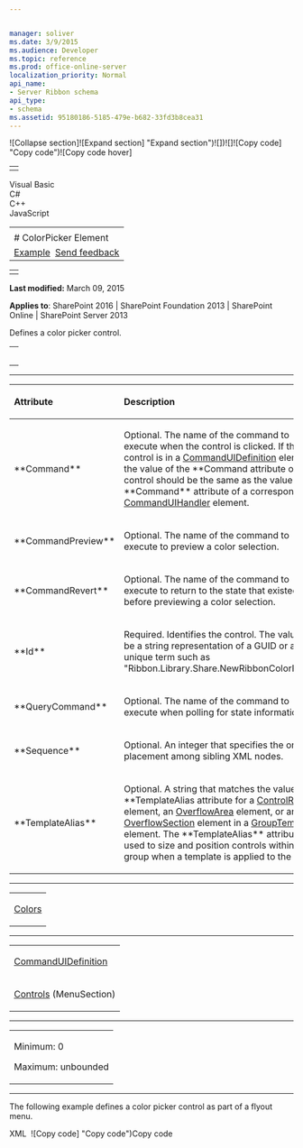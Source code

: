 ```yaml
---


manager: soliver
ms.date: 3/9/2015
ms.audience: Developer
ms.topic: reference
ms.prod: office-online-server
localization_priority: Normal
api_name:
- Server Ribbon schema
api_type:
- schema
ms.assetid: 95180186-5185-479e-b682-33fd3b8cea31
---
```


![Collapse
section]![Expand
section] "Expand section")![]()![])![]![]()![Copy
code] "Copy code")![Copy code
hover]
<table>
<tbody>
<tr class="odd">
<td align="left"></td>
</tr>
</tbody>
</table>

Visual Basic  
C\#  
C++  
JavaScript  

<table>
<tbody>
<tr class="odd">
<td align="left"><span id="runningHeaderText"></span></td>
</tr>
<tr class="even">
<td align="left"># ColorPicker Element</td>
</tr>
<tr class="odd">
<td align="left"><a href="#exampleToggle">Example</a>  <span id="headfeedbackarea" class="feedbackhead"><a href="javascript:SubmitFeedback(&#39;docthis@Microsoft.com&#39;,&#39;&#39;,&#39;&#39;,&#39;&#39;,&#39;1.0.18082.1225&#39;,&#39;%0\dThank%20you%20for%20your%20feedback.%20The%20developer%20writing%20teams%20use%20your%20feedback%20to%20improve%20documentation.%20While%20we%20are%20reviewing%20your%20feedback,%20we%20may%20send%20you%20e-mail%20to%20ask%20for%20clarification%20or%20feedback%20on%20a%20solution.%20We%20do%20not%20use%20your%20e-mail%20address%20for%20any%20other%20purpose%20and%20we%20delete%20it%20after%20we%20finish%20our%20review.%0\AFor%20further%20information%20about%20the%20privacy%20policies%20of%20Microsoft,%20please%20see%20http://privacy.microsoft.com/en-us/default.aspx.%0\A%0\d&#39;,&#39;Customer%20feedback&#39;);">Send feedback</a></span></td>
</tr>
</tbody>
</table>

<table>
<colgroup>
<col width="100%" />
</colgroup>
<tbody>
<tr class="odd">
<td align="left"></td>
</tr>
</tbody>
</table>

**Last modified:** March 09, 2015

**Applies to**: SharePoint 2016 | SharePoint Foundation 2013 |
SharePoint Online | SharePoint Server 2013

Defines a color picker control.

<span codelanguage="other"></span>
<table>
<colgroup>
<col width="100%" />
</colgroup>
<tbody>
<tr class="odd">
<td align="left"><pre><code><ColorPicker
     Command="Text"
     CommandPreview="Text"
     CommandRevert="Text"
     Id="Text"
     QueryCommand="Text"
     Sequence="Integer"
     TemplateAlias="Text"
/></code></pre></td>
</tr>
</tbody>
</table>


-----------------------------------------------------------------------------------------------------------------------------------------------------------------------------------------------

<table>
<colgroup>
<col width="50%" />
<col width="50%" />
</colgroup>
<thead>
<tr class="header">
<th align="left"><p>Attribute</p></th>
<th align="left"><p>Description</p></th>
</tr>
</thead>
<tbody>
<tr class="odd">
<td align="left"><p>**Command**</p></td>
<td align="left"><p>Optional. The name of the command to execute when the control is clicked. If the control is in a <a href="commanduidefinition-element.md">CommandUIDefinition</a> element, the value of the **Command</span> attribute of the control should be the same as the value of the **Command** attribute of a corresponding <a href="commanduihandler-element.md">CommandUIHandler</a> element.</p></td>
</tr>
<tr class="even">
<td align="left"><p>**CommandPreview**</p></td>
<td align="left"><p>Optional. The name of the command to execute to preview a color selection.</p></td>
</tr>
<tr class="odd">
<td align="left"><p>**CommandRevert**</p></td>
<td align="left"><p>Optional. The name of the command to execute to return to the state that existed before previewing a color selection.</p></td>
</tr>
<tr class="even">
<td align="left"><p>**Id**</p></td>
<td align="left"><p>Required. Identifies the control. The value can be a string representation of a GUID or a unique term such as "Ribbon.Library.Share.NewRibbonColorPicker".</p></td>
</tr>
<tr class="odd">
<td align="left"><p>**QueryCommand**</p></td>
<td align="left"><p>Optional. The name of the command to execute when polling for state information.</p></td>
</tr>
<tr class="even">
<td align="left"><p>**Sequence**</p></td>
<td align="left"><p>Optional. An integer that specifies the order of placement among sibling XML nodes.</p></td>
</tr>
<tr class="odd">
<td align="left"><p>**TemplateAlias**</p></td>
<td align="left"><p>Optional. A string that matches the value of the **TemplateAlias</span> attribute for a <a href="controlref-element.md">ControlRef</a> element, an <a href="overflowarea-element.md">OverflowArea</a> element, or an <a href="overflowsection-element.md">OverflowSection</a> element in a <a href="grouptemplate-element.md">GroupTemplate</a> element. The **TemplateAlias** attribute is used to size and position controls within a group when a template is applied to the group.</p></td>
</tr>
</tbody>
</table>


---------------------------------------------------------------------------------------------------------------------------------------------------------------------------------------------------

<table>
<colgroup>
<col width="100%" />
</colgroup>
<tbody>
<tr class="odd">
<td align="left"><p><a href="colors-element.md">Colors</a></p></td>
</tr>
</tbody>
</table>


----------------------------------------------------------------------------------------------------------------------------------------------------------------------------------------------------

<table>
<colgroup>
<col width="100%" />
</colgroup>
<tbody>
<tr class="odd">
<td align="left"><p><a href="commanduidefinition-element.md">CommandUIDefinition</a></p></td>
</tr>
<tr class="even">
<td align="left"><p><a href="controls-element-menusection.md">Controls</a> (MenuSection)</p></td>
</tr>
</tbody>
</table>


------------------------------------------------------------------------------------------------------------------------------------------------------------------------------------------------

<table>
<colgroup>
<col width="100%" />
</colgroup>
<tbody>
<tr class="odd">
<td align="left"><p>Minimum: 0</p>
<p>Maximum: unbounded</p></td>
</tr>
</tbody>
</table>


------------------------------------------------------------------------------------------------------------------------------------------------------------------------------------------

The following example defines a color picker control as part of a flyout
menu.

<span codelanguage="xmlLang"></span>
XML 
<span class="copyCode" onclick="CopyCode(this)"
onkeypress="CopyCode_CheckKey(this, event)"
onmouseover="ChangeCopyCodeIcon(this)"
onmouseout="ChangeCopyCodeIcon(this)" tabindex="0">![Copy
code] "Copy code")Copy code</span>
    <CommandUIDefinition
      Location="Ribbon.ListItem.Workflow.Controls._children">
      <FlyoutAnchor
        Id="Ribbon.ListItem.Workflow.Controls.CPFlyout"
        Sequence="130"
        Alt="Ribbon.ListItem.Workflow.Controls.CPFlyout_ALT"
        LabelText="ColorPickerFlyout"
        Command="Ribbon.ListItem.Workflow.Controls.CPFlyout_CMD"
        PopulateDynamically="false"
        PopulateOnlyOnce="true"
        PopulateQueryCommand="Ribbon.ListItem.Workflow.Controls.CPFlyout_Query_CMD"
        TemplateAlias="o2"
        Image16by16="/_layouts/$Resources:core,Language;/images/formatmap32x32.png"
        Image16by16Class="formatmap16x16_Permissions16"
        Image32by32="/_layouts/$Resources:core,Language;/images/formatmap32x32.png"
        Image32by32Class="formatmap32x32_Permissions32"
        ToolTipTitle="$Resources:core,HighlightColorAlt;"
        ToolTipDescription="$Resources:core,cui_STT_HighlightColor;">
        <Menu Id='Ribbon.ListItem.Workflow.Controls.CPFlyout.Menu'>
          <MenuSection
            Id="Ribbon.ListItem.Workflow.Controls.CPFlyout.Menu.MenuSection"
            Title="Custom ColorPicker">
            <Controls Id="Ribbon.ListItem.Workflow.Controls.CPFlyout.Menu.MenuSection.Controls">
              <ColorPicker
                Id="Ribbon.ListItem.Workflow.Controls.CPFlyout.Menu.MenuSection.ColorPicker"
                Command="Ribbon.ListItem.Workflow.Controls.CPFlyout.Menu.MenuSection.ColorPicker_CMD"
                CommandPreview="Ribbon.ListItem.Workflow.Controls.CPFlyout.Menu.MenuSection.ColorPicker_PRE_CMD"
                CommandRevert="Ribbon.ListItem.Workflow.Controls.CPFlyout.Menu.MenuSection.ColorPicker_REV_CMD" >
                <Colors>
                  <Color Title='Light 1' Style='ms-rteThemeBackColor-1-0' DisplayColor='#ffffff' />
                  <Color Title='Dark 1' Style='ms-rteThemeBackColor-2-0' DisplayColor='#000000' />
                  <Color Title='Light 2' Style='ms-rteThemeBackColor-3-0' DisplayColor='#e9f5fa' />
                  <Color Title='Dark 2' Style='ms-rteThemeBackColor-4-0' DisplayColor='#33557b' />
                  <Color Title='Accent 1' Style='ms-rteThemeBackColor-5-0' DisplayColor='#00adee' />
                  <Color Title='Accent 2' Style='ms-rteThemeBackColor-6-0' DisplayColor='#ec008c' />
                  <Color Title='Accent 3' Style='ms-rteThemeBackColor-7-0' DisplayColor='#1d71b6' />
                  <Color Title='Accent 4' Style='ms-rteThemeBackColor-8-0' DisplayColor='#fd9f08' />
                  <Color Title='Accent 5' Style='ms-rteThemeBackColor-9-0' DisplayColor='#62ce33' />
                  <Color Title='Accent 6' Style='ms-rteThemeBackColor-10-0' DisplayColor='#fae032' />
                  <Color Title='Light 1 Lightest' Style='ms-rteThemeBackColor-1-1' DisplayColor='#f2f2f2' />
                  <Color Title='Dark 1 Lightest' Style='ms-rteThemeBackColor-2-1' DisplayColor='#7f7f7f' />
                  <Color Title='Light 2 Lightest' Style='ms-rteThemeBackColor-3-1' DisplayColor='#c1e3f1' />
                  <Color Title='Dark 2 Lightest' Style='ms-rteThemeBackColor-4-1' DisplayColor='#cfddeb' />
                  <Color Title='Accent 1 Lightest' Style='ms-rteThemeBackColor-5-1' DisplayColor='#c8f0ff' />
                  <Color Title='Accent 2 Lightest' Style='ms-rteThemeBackColor-6-1' DisplayColor='#ffc8e8' />
                  <Color Title='Accent 3 Lightest' Style='ms-rteThemeBackColor-7-1' DisplayColor='#cbe3f6' />
                  <Color Title='Accent 4 Lightest' Style='ms-rteThemeBackColor-8-1' DisplayColor='#feebcd' />
                  <Color Title='Accent 5 Lightest' Style='ms-rteThemeBackColor-9-1' DisplayColor='#e0f5d6' />
                  <Color Title='Accent 6 Lightest' Style='ms-rteThemeBackColor-10-1' DisplayColor='#fef8d6' />
                  <Color Title='Light 1 Lighter' Style='ms-rteThemeBackColor-1-2' DisplayColor='#d8d8d8' />
                  <Color Title='Dark 1 Lighter' Style='ms-rteThemeBackColor-2-2' DisplayColor='#595959' />
                  <Color Title='Light 2 Lighter' Style='ms-rteThemeBackColor-3-2' DisplayColor='#86c8e3' />
                  <Color Title='Dark 2 Lighter' Style='ms-rteThemeBackColor-4-2' DisplayColor='#a0bad8' />
                  <Color Title='Accent 1 Lighter' Style='ms-rteThemeBackColor-5-2' DisplayColor='#92e1ff' />
                  <Color Title='Accent 2 Lighter' Style='ms-rteThemeBackColor-6-2' DisplayColor='#ff91d2' />
                  <Color Title='Accent 3 Lighter' Style='ms-rteThemeBackColor-7-2' DisplayColor='#97c7ee' />
                  <Color Title='Accent 4 Lighter' Style='ms-rteThemeBackColor-8-2' DisplayColor='#fed89c' />
                  <Color Title='Accent 5 Lighter' Style='ms-rteThemeBackColor-9-2' DisplayColor='#c0ebad' />
                  <Color Title='Accent 6 Lighter' Style='ms-rteThemeBackColor-10-2' DisplayColor='#fef8d6' />
                  <Color Title='Light 1 Medium' Style='ms-rteThemeBackColor-1-3' DisplayColor='#bfbfbf' />
                  <Color Title='Dark 1 Medium' Style='ms-rteThemeBackColor-2-3' DisplayColor='#3f3f3f' />
                  <Color Title='Light 2 Medium' Style='ms-rteThemeBackColor-3-3' DisplayColor='#2c98c4' />
                  <Color Title='Dark 2 Medium' Style='ms-rteThemeBackColor-4-3' DisplayColor='#7098c4' />
                  <Color Title='Accent 1 Medium' Style='ms-rteThemeBackColor-5-3' DisplayColor='#5bd2ff' />
                  <Color Title='Accent 2 Medium' Style='ms-rteThemeBackColor-6-3' DisplayColor='#ff5abc' />
                  <Color Title='Accent 3 Medium' Style='ms-rteThemeBackColor-7-3' DisplayColor='#64abe6' />
                  <Color Title='Accent 4 Medium' Style='ms-rteThemeBackColor-8-3' DisplayColor='#fdc56a' />
                  <Color Title='Accent 5 Medium' Style='ms-rteThemeBackColor-9-3' DisplayColor='#b9de8c' />
                  <Color Title='Accent 6 Medium' Style='ms-rteThemeBackColor-10-3' DisplayColor='#fcec84' />
                  <Color Title='Light 1 Darker' Style='ms-rteThemeBackColor-1-4' DisplayColor='#a5a5a5' />
                  <Color Title='Dark 1 Darker' Style='ms-rteThemeBackColor-2-4' DisplayColor='#262626' />
                  <Color Title='Light 2 Darker' Style='ms-rteThemeBackColor-3-4' DisplayColor='#164c62' />
                  <Color Title='Dark 2 Darker' Style='ms-rteThemeBackColor-4-4' DisplayColor='#26405c' />
                  <Color Title='Accent 1 Darker' Style='ms-rteThemeBackColor-5-4' DisplayColor='#0081b2' />
                  <Color Title='Accent 2 Darker' Style='ms-rteThemeBackColor-6-4' DisplayColor='#b10069' />
                  <Color Title='Accent 3 Darker' Style='ms-rteThemeBackColor-7-4' DisplayColor='#155488' />
                  <Color Title='Accent 4 Darker' Style='ms-rteThemeBackColor-8-4' DisplayColor='#c27801' />
                  <Color Title='Accent 5 Darker' Style='ms-rteThemeBackColor-9-4' DisplayColor='#499b25' />
                  <Color Title='Accent 6 Darker' Style='ms-rteThemeBackColor-10-4' DisplayColor='#dbbf05' />
                  <Color Title='Light 1 Darkest' Style='ms-rteThemeBackColor-1-5' DisplayColor='#7f7f7f' />
                  <Color Title='Dark 1 Darkest' Style='ms-rteThemeBackColor-2-5' DisplayColor='#0c0c0c' />
                  <Color Title='Light 2 Darkest' Style='ms-rteThemeBackColor-3-5' DisplayColor='#081e27' />
                  <Color Title='Dark 2 Darkest' Style='ms-rteThemeBackColor-4-5' DisplayColor='#192a3e' />
                  <Color Title='Accent 1 Darkest' Style='ms-rteThemeBackColor-5-5' DisplayColor='#005677' />
                  <Color Title='Accent 2 Darkest' Style='ms-rteThemeBackColor-6-5' DisplayColor='#760046' />
                  <Color Title='Accent 3 Darkest' Style='ms-rteThemeBackColor-7-5' DisplayColor='#0e385b' />
                  <Color Title='Accent 4 Darkest' Style='ms-rteThemeBackColor-8-5' DisplayColor='#815001' />
                  <Color Title='Accent 5 Darkest' Style='ms-rteThemeBackColor-9-5' DisplayColor='#316819' />
                  <Color Title='Accent 6 Darkest' Style='ms-rteThemeBackColor-10-5' DisplayColor='#927f03' />
                </Colors>
              </ColorPicker>
            </Controls>
          </MenuSection>
        </Menu>
      </FlyoutAnchor>
    </CommandUIDefinition>









